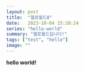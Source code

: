 ```yaml
---
layout: post
title:  "헬로월드8"
date:   2023-10-04 15:20:24
series: "hello-world"
summary: "헬로월드입니다!"
tags: ["test", "hello"]
image: ""
---
```


**hello world!**
